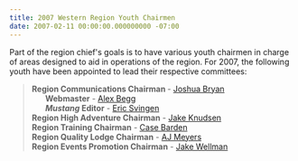 ```yaml
---
title: 2007 Western Region Youth Chairmen
date: 2007-02-11 00:00:00.000000000 -07:00
---
```

Part of the region chief's goals is to have various youth chairmen in charge of areas designed to aid in operations of the region. For 2007, the following youth have been appointed to lead their respective committees:<blockquote><b>Region Communications Chairman </b> - <a href="http://western.oa-bsa.org/contact?MailTo=Communications%20Chairman%20%28Joshua%20Bryan%29">Joshua Bryan</a><br />&nbsp;&nbsp;&nbsp;&nbsp;&nbsp;&nbsp;<b>Webmaster</b> - <a href="http://western.oa-bsa.org/contact?MailTo=Webmaster%20%28Alex%20Begg%29">Alex Begg</a><br>&nbsp;&nbsp;&nbsp;&nbsp;&nbsp;&nbsp;<b><i>Mustang</i> Editor</b> - <a href="http://western.oa-bsa.org/contact?MailTo=Mustang%20Editor%20%28Eric%20Svingen%29">Eric Svingen</a><br /><b>Region High Adventure Chairman</b> - <a href="http://western.oa-bsa.org/contact?MailTo=High%20Adventure%20Chairman%20%28Jake%20Knudsen%29">Jake Knudsen</a><br /><b>Region Training Chairman</b> -   <a href="http://western.oa-bsa.org/contact?MailTo=Training%20Chairman%20%28Case%20Barden%29">Case Barden</a><br /><b>Region Quality Lodge Chairman</b> - <a href="http://western.oa-bsa.org/contact?MailTo=Quality%20Lodge%20Chairman%20%28AJ%20Meyers%29">AJ Meyers</a><br /><b>Region Events Promotion Chairman</b> - <a href="http://western.oa-bsa.org/contact?MailTo=Events%20Promotion%20Chairman%20%28Jake%20Wellman%29">Jake Wellman</a></blockquote>
